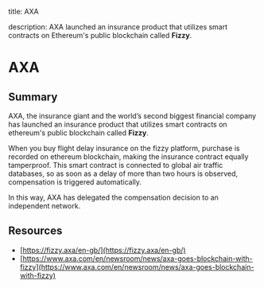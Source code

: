 title: AXA

description: AXA launched an insurance product that utilizes smart contracts on Ethereum's public blockchain called **Fizzy**.

# AXA

## Summary
AXA, the insurance giant and the world’s second biggest financial company has launched an insurance product that utilizes smart contracts on ethereum's public blockchain called **Fizzy**.

When you buy flight delay insurance on the fizzy platform, purchase is recorded on ethereum blockchain, making the insurance contract equally tamperproof. This smart contract is connected to global air traffic databases, so as soon as a delay of more than two hours is observed, compensation is triggered automatically. 

In this way, AXA has delegated the compensation decision to an independent network.

## Resources

* [https://fizzy.axa/en-gb/](https://fizzy.axa/en-gb/)
* [https://www.axa.com/en/newsroom/news/axa-goes-blockchain-with-fizzy](https://www.axa.com/en/newsroom/news/axa-goes-blockchain-with-fizzy)
